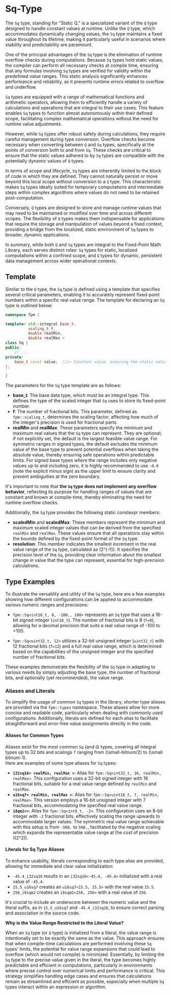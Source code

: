 # Sq-Type

The `Sq` type, standing for "Static Q," is a specialized variant of the `Q` type designed to handle constant values at runtime. Unlike the `Q` type, which accommodates dynamically changing values, the `Sq` type maintains a fixed value throughout its lifetime, making it particularly useful in scenarios where stability and predictability are paramount.

One of the principal advantages of the `Sq` type is the elimination of runtime overflow checks during computations. Because `Sq` types hold static values, the compiler can perform all necessary checks at compile time, ensuring that any formulas involving `Sq` types are verified for validity within the predefined value ranges. This static analysis significantly enhances performance and reliability, as it prevents runtime errors related to overflow and underflow.

`Sq` types are equipped with a range of mathematical functions and arithmetic operators, allowing them to efficiently handle a variety of calculations and operations that are integral to their use cases. This feature enables `Sq` types to function almost autonomously within their defined scope, facilitating complex mathematical operations without the need for runtime value adjustments.

However, while `Sq` types offer robust safety during calculations, they require careful management during type conversion. Overflow checks become necessary when converting between `Q` and `Sq` types, specifically at the points of conversion both to and from `Sq`. These checks are critical to ensure that the static values adhered to by `Sq` types are compatible with the potentially dynamic values of `Q` types.

In terms of scope and lifecycle, `Sq` types are inherently limited to the block of code in which they are defined. They cannot naturally persist or move beyond this local scope without conversion to a `Q` type. This characteristic makes `Sq` types ideally suited for temporary computations and intermediate steps within complex algorithms where values do not need to be retained post-computation.

Conversely, `Q` types are designed to store and manage runtime values that may need to be maintained or modified over time and across different scopes. The flexibility of `Q` types makes them indispensable for applications that require the storage and manipulation of values beyond a fixed context, providing a bridge from the localized, static environment of `Sq` types to broader, dynamic applications.

In summary, while both `Q` and `Sq` types are integral to the Fixed-Point Math Library, each serves distinct roles: `Sq` types for static, localized computations within a confined scope, and `Q` types for dynamic, persistent data management across wider operational contexts.

## Template

Similar to the `Q` type, the `Sq` type is defined using a template that specifies several critical parameters, enabling it to accurately represent fixed-point numbers within a specific real value range. The template for declaring an `Sq` type is outlined below:

```cpp
namespace fpm {

template< std::integral base_t,
          scaling_t f,
          double realMin,
          double realMax >
class Sq {
public:
    // ...
private:
    base_t const value;  ///< Constant value, ensuring the static nature of Sq
};

}
```

The parameters for the `Sq` type template are as follows:

- **base_t**: The base data type, which must be an integral type. This defines the type of the scaled integer that `Sq` uses to store its fixed-point number.
- **f**: The number of fractional bits. This parameter, defined as `fpm::scaling_t`, determines the scaling factor, affecting how much of the integer's precision is used for fractional parts.
- **realMin** and **realMax**: These parameters specify the minimum and maximum real values that the `Sq` type can represent. They are optional; if not explicitly set, the default is the largest feasible value range. For symmetric ranges in signed types, the default excludes the minimum value of the base type to prevent potential overflows when taking the absolute value, thereby ensuring safe operations within predictable limits. For signed base types where the range includes only negative values up to and including zero, it is highly recommended to use `-0.0` (note the explicit minus sign) as the upper limit to ensure clarity and prevent ambiguities at the zero boundary.

It's important to note that **the `Sq` type does not implement any overflow behavior**, reflecting its purpose for handling ranges of values that are constant and known at compile-time, thereby eliminating the need for runtime overflow checks.

Additionally, the `Sq` type provides the following static constexpr members:

- **scaledMin** and **scaledMax**: These members represent the minimum and maximum scaled integer values that can be derived from the specified `realMin` and `realMax`. These values ensure that all operations stay within the bounds defined by the fixed-point format of the `Sq` type.
- **resolution**: This member indicates the smallest increment in the real value range of the `Sq` type, calculated as \(2^{-f}\). It specifies the precision level of the `Sq`, providing clear information about the smallest change in value that the type can represent, essential for high-precision calculations.

## Type Examples

To illustrate the versatility and utility of the `Sq` type, here are a few examples showing how different configurations can be applied to accommodate various numeric ranges and precisions:

- `fpm::Sq<int16_t, 8, -100., 100>` represents an `Sq` type that uses a 16-bit signed integer (`int16_t`). The number of fractional bits is 8 (`f=8`), allowing for a decimal precision that suits a real value range of -100 to +100. 

- `fpm::Sq<uint32_t, 12>` utilizes a 32-bit unsigned integer (`uint32_t`) with 12 fractional bits (`f=12`) and a full real value range, which is determined based on the capabilities of the unsigned integer and the specified number of fractional bits.

These examples demonstrate the flexibility of the `Sq` type in adapting to various needs by simply adjusting the base type, the number of fractional bits, and optionally (yet recommended), the value range.

### Aliases and Literals

To simplify the usage of common `Sq` types in the library, shorter type aliases are provided via the `fpm::types` namespace. These aliases allow for more concise and readable code, particularly when dealing with commonly used configurations. Additionally, literals are defined for each alias to facilitate straightforward and error-free value assignments directly in the code.

#### Aliases for Common Types

Aliases exist for the most common `Sq` (and `Q`) types, covering all integral types up to 32 bits and scalings `f` ranging from \(\small-bitnum/2\) to \(\small bitnum-1\).  
Here are examples of some type aliases for `Sq` types:

- **`i32sq16< realMin, realMax >`**: Alias for `fpm::Sq<int32_t, 16, realMin, realMax>`. This configuration uses a 32-bit signed integer with 16 fractional bits, suitable for a real value range defined by `realMin` and `realMax`.
- **`u16sq7< realMin, realMax >`**: Alias for `fpm::Sq<uint16_t, 7, realMin, realMax>`. This version employs a 16-bit unsigned integer with 7 fractional bits, accommodating the specified real value range.
- **`i8qm2<>`**: Alias for `fpm::Sq<int8_t, -2>`. This configuration uses an 8-bit integer with `-2` fractional bits, effectively scaling the range upwards to accommodate larger values. The symmetric real value range achievable with this setup is from `-508.` to `508.`, facilitated by the negative scaling which expands the representable value range at the cost of precision (\(2^2\)).

#### Literals for Sq Type Aliases

To enhance usability, literals corresponding to each type alias are provided, allowing for immediate and clear value initialization:

- `-45.4_i32sq16` results in an `i32sq16<-45.4, -45.4>` initialized with a real value of `-45.4`.
- `15.5_u16sq7` creates an `u16sq7<15.5, 15.5>` with the real value `15.5`.
- `256_i8sqm2` creates an `i8sqm2<256, 256>` with a real value of `256`.

It's crucial to include an underscore between the numeric value and the literal suffix, as in `15.5_u16sq7` and `-45.4_i32sq16`, to ensure correct parsing and association in the source code.

**Why is the Value Range Restricted to the Literal Value?**

When an `Sq` type (or `Q` type) is initialized from a literal, the value range is intentionally set to be exactly the same as the value. This approach ensures that when compile-time calculations are performed involving these `Sq` types' limits, the potential for value range expansions that could lead to overflow (which would not compile) is minimized. Essentially, by limiting the `Sq` type to the precise value given in the literal, the type becomes highly predictable and efficient in computations, particularly in environments where precise control over numerical limits and performance is critical. This strategy simplifies handling edge cases and ensures that calculations remain as streamlined and efficient as possible, especially when multiple `Sq` types interact within an expression or algorithm.
